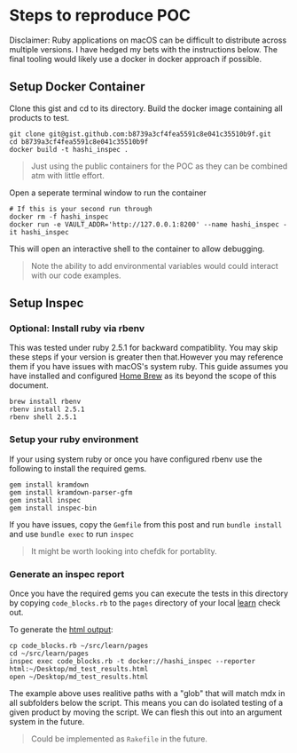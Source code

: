# Steps to reproduce POC

Disclaimer: Ruby applications on macOS can be difficult to distribute across multiple versions. I have hedged my bets with the instructions below. The final tooling would likely use a docker in docker approach if possible.

## Setup Docker Container
Clone this gist and cd to its directory. Build the docker image containing all products to test. 

```shell
git clone git@gist.github.com:b8739a3cf4fea5591c8e041c35510b9f.git
cd b8739a3cf4fea5591c8e041c35510b9f
docker build -t hashi_inspec .
```

> Just using the public containers for the POC as they can be combined atm with little effort.

Open a seperate terminal window to run the container

```shell
# If this is your second run through
docker rm -f hashi_inspec
docker run -e VAULT_ADDR='http://127.0.0.1:8200' --name hashi_inspec -it hashi_inspec
```
This will open an interactive shell to the container to allow debugging. 

> Note the ability to add environmental variables would could interact with our code examples. 

## Setup Inspec

### Optional: Install ruby via rbenv
This was tested under ruby 2.5.1 for backward compatiblity. You may skip these steps if your version is greater then that.However you may reference them if you have issues with macOS's system ruby. This guide assumes you have installed and configured [Home Brew](https://brew.sh/) as its beyond the scope of this document. 

```shell
brew install rbenv
rbenv install 2.5.1
rbenv shell 2.5.1
```

### Setup your ruby environment

If your using system ruby or once you have configured rbenv use the following to install the required gems. 

```shell
gem install kramdown
gem install kramdown-parser-gfm
gem install inspec
gem install inspec-bin
```

If you have issues, copy the `Gemfile` from this post and run `bundle install` and use `bundle exec` to run `inspec`

> It might be worth looking into chefdk for portablity. 

### Generate an inspec report

Once you have the required gems you can execute the tests in this directory by copying `code_blocks.rb` to the `pages` directory of your local [learn](https://github.com/hashicorp/learn) check out. 

To generate the [html output](https://drive.google.com/file/d/16EOMZyt76KCLsISZmGGRjEG_VS-oUtyw/view?usp=sharing):

```shell
cp code_blocks.rb ~/src/learn/pages
cd ~/src/learn/pages
inspec exec code_blocks.rb -t docker://hashi_inspec --reporter html:~/Desktop/md_test_results.html
open ~/Desktop/md_test_results.html
```

The example above uses realitive paths with a "glob" that will match mdx in all subfolders below the script. This means you can do isolated testing of a given product by moving the script. We can flesh this out into an argument system in the future. 

> Could be implemented as `Rakefile` in the future. 
